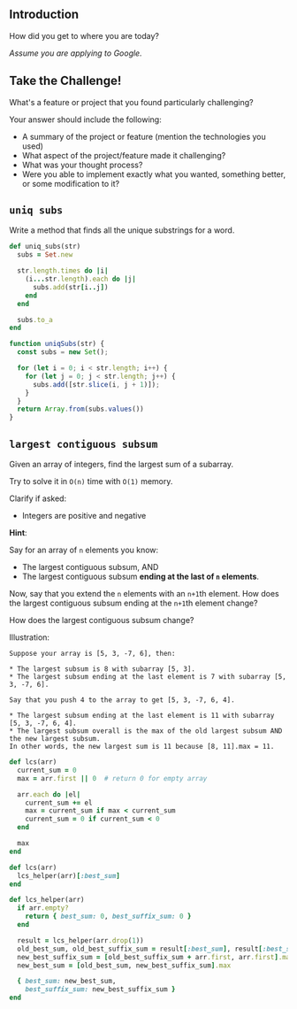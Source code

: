## Introduction

How did you get to where you are today?

*Assume you are applying to Google.*

## Take the Challenge!

What's a feature or project that you found particularly challenging?

Your answer should include the following:

- A summary of the project or feature (mention the technologies you used)
- What aspect of the project/feature made it challenging?
- What was your thought process?
- Were you able to implement exactly what you wanted, something better, or some modification to it?

## `uniq subs`

Write a method that finds all the unique substrings for a word.

```ruby
def uniq_subs(str)
  subs = Set.new 

  str.length.times do |i|
    (i...str.length).each do |j|
      subs.add(str[i..j])
    end
  end

  subs.to_a
end
```

```javascript
function uniqSubs(str) {
  const subs = new Set();

  for (let i = 0; i < str.length; i++) {
    for (let j = 0; j < str.length; j++) {
      subs.add([str.slice(i, j + 1)]);
    }
  }
  return Array.from(subs.values()) 
}
```

## `largest contiguous subsum`

Given an array of integers, find the largest sum of a subarray.

Try to solve it in `O(n)` time with `O(1)` memory.

Clarify if asked:
* Integers are positive and negative

**Hint**:

Say for an array of `n` elements you know:

* The largest contiguous subsum, AND
* The largest contiguous subsum **ending at the last of `n`
  elements**.

Now, say that you extend the `n` elements with an `n+1`th element. How
does the largest contiguous subsum ending at the `n+1`th element
change?

How does the largest contiguous subsum change?

Illustration:


```
Suppose your array is [5, 3, -7, 6], then:

* The largest subsum is 8 with subarray [5, 3].
* The largest subsum ending at the last element is 7 with subarray [5, 3, -7, 6].

Say that you push 4 to the array to get [5, 3, -7, 6, 4].

* The largest subsum ending at the last element is 11 with subarray [5, 3, -7, 6, 4].
* The largest subsum overall is the max of the old largest subsum AND the new largest subsum.
In other words, the new largest sum is 11 because [8, 11].max = 11.
```
```ruby
def lcs(arr)
  current_sum = 0
  max = arr.first || 0  # return 0 for empty array

  arr.each do |el|
    current_sum += el
    max = current_sum if max < current_sum
    current_sum = 0 if current_sum < 0
  end

  max
end
```

```ruby
def lcs(arr)
  lcs_helper(arr)[:best_sum]
end

def lcs_helper(arr)
  if arr.empty?
    return { best_sum: 0, best_suffix_sum: 0 }
  end

  result = lcs_helper(arr.drop(1))
  old_best_sum, old_best_suffix_sum = result[:best_sum], result[:best_suffix_sum]
  new_best_suffix_sum = [old_best_suffix_sum + arr.first, arr.first].max
  new_best_sum = [old_best_sum, new_best_suffix_sum].max

  { best_sum: new_best_sum,
    best_suffix_sum: new_best_suffix_sum }
end
```
